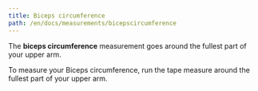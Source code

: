 ```yaml
---
title: Biceps circumference
path: /en/docs/measurements/bicepscircumference 
---
```

The **biceps circumference** measurement goes around the fullest part of your upper arm.

To measure your Biceps circumference, run the tape measure around the fullest part of your upper arm.
